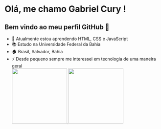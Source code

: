 # Olá, me chamo Gabriel Cury ! 
## Bem vindo ao meu perfil GitHub 👋
- 🌱 Atualmente estou aprendendo HTML, CSS e JavaScript
- 📚 Estudo na Universidade Federal da Bahia
- 🏠 Brasil, Salvador, Bahia
- ⚡ Desde pequeno sempre me interessei em tecnologia de uma maneira geral
  <div>
    <a href="https://github.com/gabrielcuryy">
    <img loading="lazy" height="180em" src="https://github-readme-stats.vercel.app/api/top-langs/?username=gabrielcuryy&layout=compact&langs_count=7&theme=dracula"/>
    <img loading="lazy" height="180em" src="https://github-readme-stats.vercel.app/api?username=gabrielcuryy&show_icons=true&theme=dracula&include_all_commits=true&count_private=true"/>
  </div>
